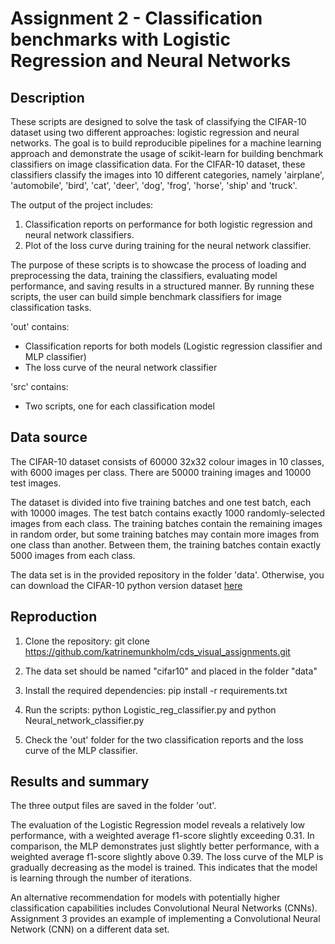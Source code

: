 # Assignment 2 - Classification benchmarks with Logistic Regression and Neural Networks

## Description

These scripts are designed to solve the task of classifying the CIFAR-10 dataset using two different approaches: logistic regression and neural networks. The goal is to build reproducible pipelines for a machine learning approach and demonstrate the usage of scikit-learn for building benchmark classifiers on image classification data. 
For the CIFAR-10 dataset, these classifiers classify the images into 10 different categories, namely 'airplane', 'automobile', 'bird', 'cat', 'deer', 'dog', 'frog', 'horse', 'ship' and 'truck'.

The output of the project includes:
1. Classification reports on performance for both logistic regression and neural network classifiers.
2. Plot of the loss curve during training for the neural network classifier.

The purpose of these scripts is to showcase the process of loading and preprocessing the data, training the classifiers, evaluating model performance, and saving results in a structured manner. By running these scripts, the user can build simple benchmark classifiers for image classification tasks. 

'out' contains:
- Classification reports for both models (Logistic regression classifier and MLP classifier)
- The loss curve of the neural network classifier 

'src' contains:
- Two scripts, one for each classification model

## Data source

The CIFAR-10 dataset consists of 60000 32x32 colour images in 10 classes, with 6000 images per class. There are 50000 training images and 10000 test images. 

The dataset is divided into five training batches and one test batch, each with 10000 images. The test batch contains exactly 1000 randomly-selected images from each class. The training batches contain the remaining images in random order, but some training batches may contain more images from one class than another. Between them, the training batches contain exactly 5000 images from each class. 

The data set is in the provided repository in the folder 'data'. 
Otherwise, you can download the CIFAR-10 python version dataset [here](https://www.cs.toronto.edu/~kriz/cifar-10-python.tar.gz)


## Reproduction
1. Clone the repository: git clone <https://github.com/katrinemunkholm/cds_visual_assignments.git>

2. The data set should be named "cifar10" and placed in the folder "data"

3. Install the required dependencies: pip install -r requirements.txt

4. Run the scripts: python Logistic_reg_classifier.py and python Neural_network_classifier.py

5. Check the 'out' folder for the two classification reports and the loss curve of the MLP classifier.


## Results and summary

The three output files are saved in the folder 'out'. 

The evaluation of the Logistic Regression model reveals a relatively low performance, with a weighted average f1-score slightly exceeding 0.31. In comparison, the MLP demonstrates just slightly better performance, with a weighted average f1-score slightly above 0.39.
The loss curve of the MLP is gradually decreasing as the model is trained. This indicates that the model is learning through the number of iterations. 

An alternative recommendation for models with potentially higher classification capabilities includes Convolutional Neural Networks (CNNs).
Assignment 3 provides an example of implementing a Convolutional Neural Network (CNN) on a different data set.
